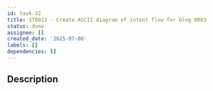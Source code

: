 ```yaml
---
id: task-32
title: ST0013 - Create ASCII diagram of intent flow for blog 0003
status: done
assignee: []
created_date: '2025-07-08'
labels: []
dependencies: []
---
```


## Description

